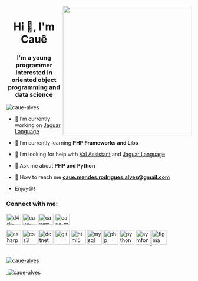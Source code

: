<img align="right" width="350" height="350" src="https://media.tenor.com/images/88b18a70a5fb0819667136fa56bf2906/tenor.gif">
<h1 align="center">Hi 👋, I'm Cauê</h1>
<h3 align="center">I'm a young programmer interested in oriented object programming and data science</h3>

<p align="left"> <img src="https://komarev.com/ghpvc/?username=caue-alves&color=blueviolet" alt="caue-alves" /> </p>

- 🔭 I’m currently working on [Jaguar Language](https://github.com/caue-alves/Linguagem-Jaguar)

- 🌱 I’m currently learning **PHP Frameworks and Libs**

- 🤝 I’m looking for help with [Val Assistant](https://github.com/Val-Assistant/Val-Core) and [Jaguar Language](https://github.com/caue-alves/Linguagem-Jaguar)

- 💬 Ask me about **PHP and Python**

- 📮 How to reach me **caue.mendes.rodrigues.alves@gmail.com**

- Enjoy😎!

<p align="center">
<h3 align="left">Connect with me:</h3>
<a href="https://codepen.io/d4rk-pixel" target="blank"><img align="center" src="https://cdn.jsdelivr.net/npm/simple-icons@3.0.1/icons/codepen.svg" alt="d4rk-pixel" height="30" width="40" /></a>
<a href="https://dribbble.com/caue-alves" target="blank"><img align="center" src="https://cdn.jsdelivr.net/npm/simple-icons@3.0.1/icons/dribbble.svg" alt="caue-alves" height="30" width="40" /></a>
<a href="https://www.behance.net/cauemendes" target="blank"><img align="center" src="https://cdn.jsdelivr.net/npm/simple-icons@3.0.1/icons/behance.svg" alt="cauemendes" height="30" width="40" /></a>
<a href="https://www.hackerrank.com/caue_mendes_rod1" target="blank"><img align="center" src="https://cdn.jsdelivr.net/npm/simple-icons@3.0.1/icons/hackerrank.svg" alt="caue_mendes_rod1" height="30" width="40" /></a>
</p>



<p align="left"><img src="https://devicons.github.io/devicon/devicon.git/icons/csharp/csharp-original.svg" alt="csharp" width="40" height="40"/> <img src="https://devicons.github.io/devicon/devicon.git/icons/css3/css3-original-wordmark.svg" alt="css3" width="40" height="40"/> <img src="https://devicons.github.io/devicon/devicon.git/icons/dot-net/dot-net-original-wordmark.svg" alt="dotnet" width="40" height="40"/> <img src="https://www.vectorlogo.zone/logos/git-scm/git-scm-icon.svg" alt="git" width="40" height="40"/> <img src="https://devicons.github.io/devicon/devicon.git/icons/html5/html5-original-wordmark.svg" alt="html5" width="40" height="40"/> <img src="https://devicons.github.io/devicon/devicon.git/icons/mysql/mysql-original-wordmark.svg" alt="mysql" width="40" height="40"/> <img src="https://devicons.github.io/devicon/devicon.git/icons/php/php-original.svg" alt="php" width="40" height="40"/> <img src="https://devicons.github.io/devicon/devicon.git/icons/python/python-original.svg" alt="python" width="40" height="40"/> <img src="https://symfony.com/logos/symfony_black_03.svg" alt="symfony" width="40" height="40"/><a href="https://www.figma.com/" target="_blank"> <img src="https://www.vectorlogo.zone/logos/figma/figma-icon.svg" alt="figma" width="40" height="40"/></p><p>
<br><img align="center" src="https://github-readme-stats.vercel.app/api/top-langs/?username=caue-alves&layout=compact" alt="caue-alves" /></p>

<p>&nbsp;<img align="center" src="https://github-readme-stats.vercel.app/api?username=caue-alves&show_icons=true&count_private=true" alt="caue-alves" /></p>
